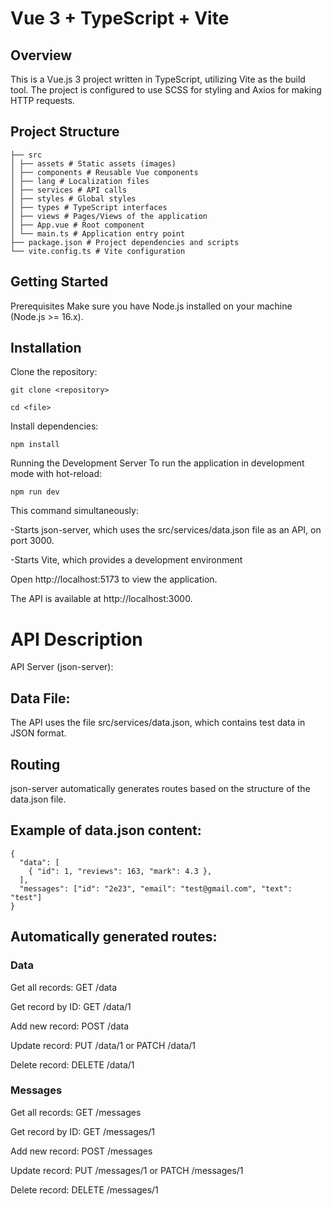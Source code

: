 # Vue 3 + TypeScript + Vite

## Overview

This is a Vue.js 3 project written in TypeScript, utilizing Vite as the build tool. The project is configured to use SCSS for styling and Axios for making HTTP requests.

## Project Structure

```
├── src
│ ├── assets # Static assets (images)
│ ├── components # Reusable Vue components
│ ├── lang # Localization files
│ ├── services # API calls
│ ├── styles # Global styles
│ ├── types # TypeScript interfaces
│ ├── views # Pages/Views of the application
│ ├── App.vue # Root component
│ └── main.ts # Application entry point
├── package.json # Project dependencies and scripts
└── vite.config.ts # Vite configuration
```

## Getting Started

Prerequisites
Make sure you have Node.js installed on your machine (Node.js >= 16.x).

## Installation

Clone the repository:

```
git clone <repository>
```

```
cd <file>
```

Install dependencies:

```
npm install
```

Running the Development Server
To run the application in development mode with hot-reload:

```
npm run dev
```

This command simultaneously:

-Starts json-server, which uses the src/services/data.json file as an API, on port 3000.

-Starts Vite, which provides a development environment

Open http://localhost:5173 to view the application.

The API is available at http://localhost:3000.

# API Description

API Server (json-server):

## Data File:

The API uses the file src/services/data.json, which contains test data in JSON format.

## Routing

json-server automatically generates routes based on the structure of the data.json file.

## Example of data.json content:

```
{
  "data": [
    { "id": 1, "reviews": 163, "mark": 4.3 },
  ],
  "messages": ["id": "2e23", "email": "test@gmail.com", "text": "test"]
}
```

## Automatically generated routes:
### Data
Get all records: GET /data

Get record by ID: GET /data/1

Add new record: POST /data

Update record: PUT /data/1 or PATCH /data/1

Delete record: DELETE /data/1

### Messages
Get all records: GET /messages

Get record by ID: GET /messages/1

Add new record: POST /messages

Update record: PUT /messages/1 or PATCH /messages/1

Delete record: DELETE /messages/1
